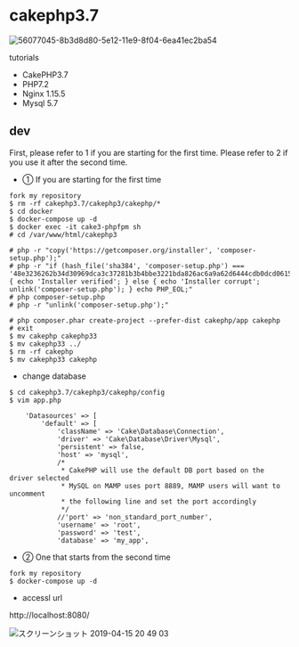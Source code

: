 # cakephp3.7

![56077045-8b3d8d80-5e12-11e9-8f04-6ea41ec2ba54](https://user-images.githubusercontent.com/5633085/56258537-d0abd480-610a-11e9-87ad-26186bc7d7b3.jpg)

tutorials

- CakePHP3.7
- PHP7.2
- Nginx 1.15.5
- Mysql 5.7

## dev

First, please refer to 1 if you are starting for the first time.
Please refer to 2 if you use it after the second time.


- ① If you are starting for the first time

```
fork my repository
$ rm -rf cakephp3.7/cakephp3/cakephp/*
$ cd docker
$ docker-compose up -d
$ docker exec -it cake3-phpfpm sh
# cd /var/www/html/cakephp3

# php -r "copy('https://getcomposer.org/installer', 'composer-setup.php');"
# php -r "if (hash_file('sha384', 'composer-setup.php') === '48e3236262b34d30969dca3c37281b3b4bbe3221bda826ac6a9a62d6444cdb0dcd0615698a5cbe587c3f0fe57a54d8f5') { echo 'Installer verified'; } else { echo 'Installer corrupt'; unlink('composer-setup.php'); } echo PHP_EOL;"
# php composer-setup.php
# php -r "unlink('composer-setup.php');"

# php composer.phar create-project --prefer-dist cakephp/app cakephp
# exit
$ mv cakephp cakephp33
$ mv cakephp33 ../
$ rm -rf cakephp 
$ mv cakephp33 cakephp
```
- change database

```
$ cd cakephp3.7/cakephp3/cakephp/config
$ vim app.php

    'Datasources' => [
        'default' => [
            'className' => 'Cake\Database\Connection',
            'driver' => 'Cake\Database\Driver\Mysql',
            'persistent' => false,
            'host' => 'mysql',
            /*
             * CakePHP will use the default DB port based on the driver selected
             * MySQL on MAMP uses port 8889, MAMP users will want to uncomment
             * the following line and set the port accordingly
             */
            //'port' => 'non_standard_port_number',
            'username' => 'root',
            'password' => 'test',
            'database' => 'my_app',

```

- ② One that starts from the second time
```
fork my repository
$ docker-compose up -d
```

- accessl url

http://localhost:8080/

![スクリーンショット 2019-04-15 20 49 03](https://user-images.githubusercontent.com/5633085/56130583-49524a00-5fc0-11e9-872f-835d8b1704dc.png)

